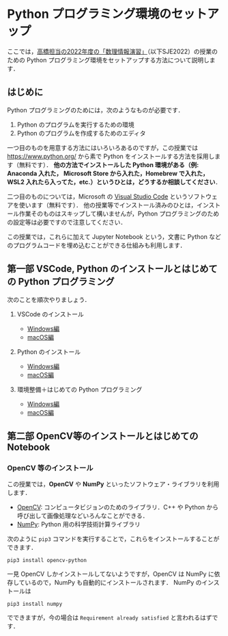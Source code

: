 # Python プログラミング環境のセットアップ



ここでは，[高橋担当の2022年度の「数理情報演習」](https://www-tlab.math.ryukoku.ac.jp/wiki/?SJE/2022)（以下SJE2022）の授業のための Python プログラミング環境をセットアップする方法について説明します．

## はじめに

Python プログラミングのためには，次のようなものが必要です．

1. Python のプログラムを実行するための環境
1. Python のプログラムを作成するためのエディタ

一つ目のものを用意する方法にはいろいろあるのですが，この授業では https://www.python.org/ から素で Python をインストールする方法を採用します（無料です）． **他の方法でインストールした Python 環境がある（例: Anaconda 入れた， Microsoft Store から入れた，Homebrew で入れた，WSL2 入れたら入ってた，etc.）というひとは，どうするか相談してください**．

二つ目のものについては，Microsoft の [Visual Studio Code](https://code.visualstudio.com/) というソフトウェアを使います（無料です）． 他の授業等でインストール済みのひとは，インストール作業そのものはスキップして構いませんが，Python プログラミングのための設定等は必要ですので注意してください．

この授業では，これらに加えて Jupyter Notebook という，文書に Python などのプログラムコードを埋め込むことができる仕組みも利用します．

## 第一部 VSCode, Python のインストールとはじめての Python プログラミング

次のことを順次やりましょう．

1. VSCode のインストール
    - [Windows編](InstallVSCode_win.md)
    - [macOS編](InstallVSCode_mac.md)

1. Python のインストール
    - [Windows編](InstallPython_win.md)
    - [macOS編](InstallPython_mac.md)

1. 環境整備＋はじめての Python プログラミング
    - [Windows編](mkdir_hoge_py_win.md)
    - [macOS編](mkdir_hoge_py_mac.md)

## 第二部 OpenCV等のインストールとはじめての Notebook

### OpenCV 等のインストール

この授業では，**OpenCV** や **NumPy** といったソフトウェア・ライブラリを利用します．

- [OpenCV](https://opencv.org/): コンピュータビジョンのためのライブラリ．C++ や Python から呼び出して画像処理などいろんなことができる．
- [NumPy](https://numpy.org/): Python 用の科学技術計算ライブラリ

次のように `pip3` コマンドを実行することで，これらをインストールすることができます．

```
pip3 install opencv-python
```

一見 OpenCV しかインストールしてないようですが，OpenCV は NumPy に依存しているので，NumPy も自動的にインストールされます．
NumPy のインストールは

```
pip3 install numpy
```

でできますが，今の場合は `Requirement already satisfied` と言われるはずです．
